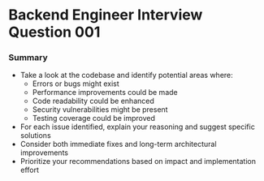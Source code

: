# Backend Engineer Interview Question 001

### Summary

* Take a look at the codebase and identify potential areas where:
  * Errors or bugs might exist
  * Performance improvements could be made
  * Code readability could be enhanced
  * Security vulnerabilities might be present
  * Testing coverage could be improved
* For each issue identified, explain your reasoning and suggest specific solutions
* Consider both immediate fixes and long-term architectural improvements
* Prioritize your recommendations based on impact and implementation effort
